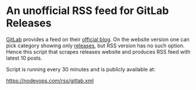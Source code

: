 # An unofficial RSS feed for GitLab Releases

[GitLab](https://gitlab.com) provides a feed on their [official blog](https://about.gitlab.com/blog). On the website version
one can pick category showing only [releases](https://about.gitlab.com/blog/categories/releases/), but RSS version has no such
option. Hence this script that scrapes releases website and produces RSS feed
with latest 10 posts.

Script is running every 30 minutes and is publicly available at:

https://nodevops.com/rss/gitlab.xml
